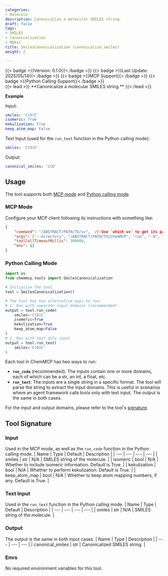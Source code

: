 ```yaml
---
categories:
- Molecule
description: Canonicalize a molecular SMILES string.
draft: false
tags:
- SMILES
- Canonicalization
- RDKit
title: SmilesCanonicalization (canonicalize_smiles)
weight: 2

---
```

<div style="display: flex; flex-wrap: wrap; gap: 0.75rem; align-items: center;">
  {{< badge >}}Version: 0.1.0{{< /badge >}}
  {{< badge >}}Last Update: 2025/05/14{{< /badge >}}
  {{< badge >}}MCP Support{{< /badge >}}
  {{< badge >}}Python Calling Support{{< /badge >}}
</div>
{{< lead >}}
**Canonicalize a molecular SMILES string.**
{{< /lead >}}

**Example**

Input:
```yaml
smiles: 'C(O)C'
isomeric: True
kekulization: True
keep_atom_map: False
```

Text Input (used for the `run_text` function in the Python calling mode):
```yaml
smiles: 'C(O)C'
```

Output:
```yaml
canonical_smiles: 'CCO'
```

## Usage

The tool supports both [MCP mode](#mcp-mode) and [Python calling mode](#python-calling-mode).



### MCP Mode

Configure your MCP client following its instructions with something like:
```JSON
{
    "command": "/ABSTRACT/PATH/TO/uv",  // Use `which uv` to get its path
    "args": ["--directory", "/ABSTRACT/PATH/TO/ChemMCP", "run", "-m", "chemmcp.tools.smiles_canonicalization"],
    "toolCallTimeoutMillis": 300000,
    "env": {}
}
```

### Python Calling Mode

```python
import os
from chemmcp.tools import SmilesCanonicalization

# Initialize the tool
tool = SmilesCanonicalization()

# The tool has two alternative ways to run:
# 1. Run with separate input domains (recommended)
output = tool.run_code(
    smiles='C(O)C'
    isomeric=True
    kekulization=True
    keep_atom_map=False
)
# 2. Run with text-only input
output = tool.run_text(
    smiles='C(O)C'
)
```


Each tool in ChemMCP has two ways to run:
- **`run_code`** (recommended): The inputs contain one or more domains, each of which can be a str, an int, a float, etc.
- **`run_text`**: The inputs are a single string in a specific format. The tool will parse the string to extract the input domains. This is useful in scenarios where an agent framework calls tools only with text input.
The output is the same in both cases.

For the input and output domains, please refer to the tool's [signature](#tool-signature).

## Tool Signature



### Input
Used in the MCP mode, as well as the `run_code` function in the Python calling mode.
| Name | Type | Default | Description |
| --- | --- | --- | --- |
| smiles | str | N/A | SMILES string of the molecule. |
| isomeric | bool | N/A | Whether to include isomeric information. Default is True. |
| kekulization | bool | N/A | Whether to perform kekulization. Default is True. |
| keep_atom_map | bool | N/A | Whether to keep atom mapping numbers, if any. Default is True. |

### Text Input
Used in the `run_text` function in the Python calling mode.
| Name | Type | Default | Description |
| --- | --- | --- | --- |
| smiles | str | N/A | SMILES string of the molecule. |

### Output
The output is the same in both input cases.
| Name | Type | Description |
| --- | --- | --- |
| canonical_smiles | str | Canonicalized SMILES string. |

### Envs
No required environment variables for this tool.
